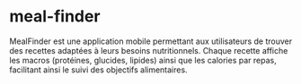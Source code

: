 # meal-finder
MealFinder est une application mobile permettant aux utilisateurs de trouver des recettes adaptées à leurs besoins nutritionnels. Chaque recette affiche les macros (protéines, glucides, lipides) ainsi que les calories par repas, facilitant ainsi le suivi des objectifs alimentaires.
